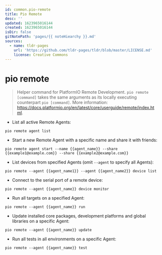```yaml
---
id: common.pio-remote
title: Pio Remote
desc: ''
updated: 1623965016144
created: 1623965016144
isDir: false
gitNotePath: 'pages/{{ noteHiearchy }}.md'
sources:
  - name: tldr-pages
    url: 'https://github.com/tldr-pages/tldr/blob/master/LICENSE.md'
    license: Creative Commons
---
```

# pio remote

> Helper command for PlatformIO Remote Development.
> `pio remote [command]` takes the same arguments as its locally executing counterpart `pio [command]`.
> More information: <https://docs.platformio.org/en/latest/core/userguide/remote/index.html>.

- List all active Remote Agents:

`pio remote agent list`

- Start a new Remote Agent with a specific name and share it with friends:

`pio remote agent start --name {{agent_name}} --share {{example1@example.com}} --share {{example2@example.com}}`

- List devices from specified Agents (omit `--agent` to specify all Agents):

`pio remote --agent {{agent_name1}} --agent {{agent_name2}} device list`

- Connect to the serial port of a remote device:

`pio remote --agent {{agent_name}} device monitor`

- Run all targets on a specified Agent:

`pio remote --agent {{agent_name}} run`

- Update installed core packages, development platforms and global libraries on a specific Agent:

`pio remote --agent {{agent_name}} update`

- Run all tests in all environments on a specific Agent:

`pio remote --agent {{agent_name}} test`

